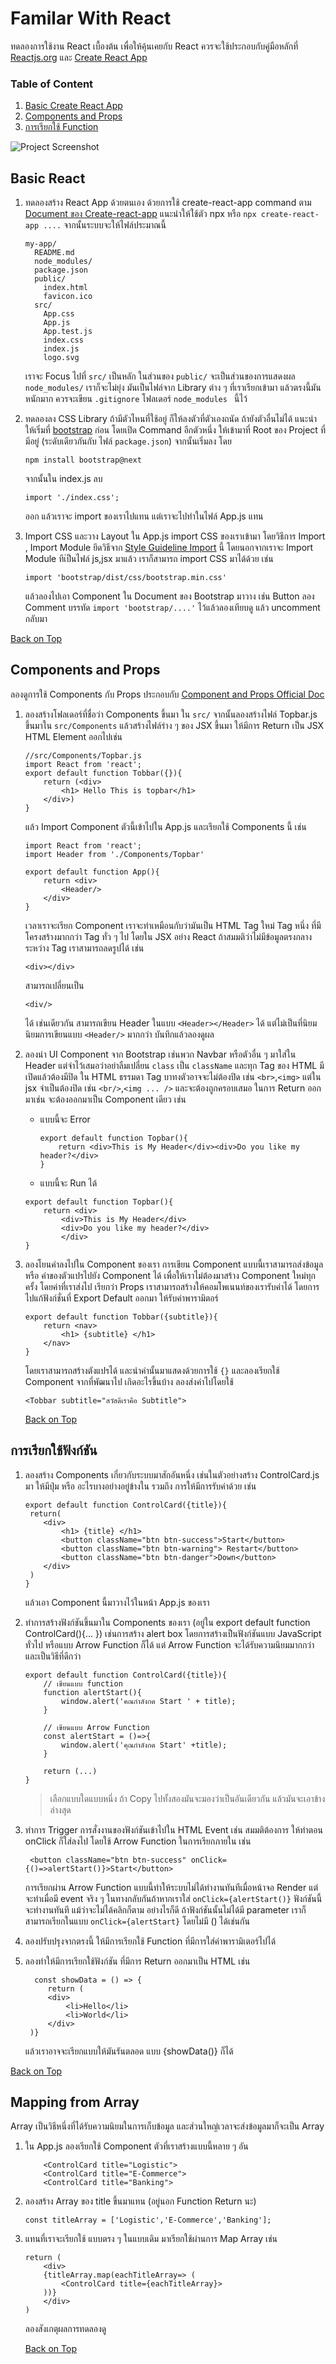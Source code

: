 # Familar With React

ทดลองการใช้งาน React เบื้องต้น เพื่อให้คุ้นเคยกับ React ควรจะใช้ประกอบกับคู่มือหลักที่ [Reactjs.org](https://reactjs.org/docs/introducing-jsx.html) และ [Create React App](https://create-react-app.dev/docs/getting-started)

### Table of Content

1. [Basic Create React App](#basic-react)
2. [Components and Props](#components-and-props)
3. [การเรียกใช้ Function](#การเรียกใช้ฟังก์ชั่น)

![Project Screenshot](screenshot.png)

## Basic React

1. ทดลองสร้าง React App ด้วยตนเอง ด้วยการใช้ create-react-app command ตาม [Document ของ Create-react-app](https://create-react-app.dev/docs/getting-started) แนะนำให้ใช้ตัว npx หรือ `npx create-react-app ....` จากนั้นระบบจะให้ไฟล์ประมาณนี้

   ```
   my-app/
     README.md
     node_modules/
     package.json
     public/
       index.html
       favicon.ico
     src/
       App.css
       App.js
       App.test.js
       index.css
       index.js
       logo.svg
   ```

   เราจะ Focus ไปที่ `src/` เป็นหลัก ในส่วนของ `public/` จะเป็นส่วนของการแสดงผล `node_modules/` เราก็จะไม่ยุ่ง มันเป็นไฟล์จาก Library ต่าง ๆ ที่เราเรียกเข้ามา แล้วตรงนี้มันหนักมาก ควรจะเขียน `.gitignore` โฟลเดอร์ `node_modules ` นี้ไว้

2. ทดลองลง CSS Library ถ้ามีตัวไหนที่ใช้อยู่ ก็ให้ลงตัวที่ตัวเองถนัด ถ้ายังตัวอื่นไม่ได้ แนะนำให้เริ่มที่ [bootstrap](https://getbootstrap.com) ก่อน โดยเปิด Command อีกตัวหนึ่ง ให้เข้ามาที่ Root ของ Project ที่มีอยู่ (ระดับเดียวกันกับ ไฟล์ `package.json`) จากนั้นเริ่มลง โดย

   ```
   npm install bootstrap@next
   ```

   จากนั้นใน index.js ลบ

   ```
   import './index.css';
   ```

   ออก แล้วเราจะ import ของเราไปแทน แต่เราจะไปทำในไฟล์ App.js แทน

3. Import CSS และวาง Layout ใน App.js import CSS ของเราเข้ามา โดยวิธีการ Import , Import Module ยึดวิธีจาก [Style Guideline Import](https://github.com/lvarayut/javascript-style-guide#modules) นี้ โดยนอกจากเราจะ Import Module ทีเ่ป็นไฟล์ js,jsx มาแล้ว เราก็สามารถ import CSS มาได้ด้วย เช่น

   ```
   import 'bootstrap/dist/css/bootstrap.min.css'
   ```

   แล้วลองไปเอา Component ใน Document ของ Bootstrap มาวาง เช่น Button ลอง Comment บรรทัด `import 'bootstrap/....'` ไว้แล้วลองเทียบดู แล้ว uncomment กลับมา

[Back on Top](#Table-of-Content)

## Components and Props

ลองดูการใช้ Components กับ Props ประกอบกับ [Component and Props Official Doc](https://reactjs.org/docs/components-and-props.html)

1. ลองสร้างโฟลเดอร์ที่ชื่อว่า Components ขึ้นมา ใน `src/` จากนั้นลองสร้างไฟล์ Topbar.js ขึ้นมาใน `src/Components` แล้วสร้างไฟล์ร่าง ๆ ของ JSX ขึ้นมา ให้มีการ Return เป็น JSX HTML Element ออกไปเช่น

   ```
   //src/Components/Topbar.js
   import React from 'react';
   export default function Tobbar({}){
       return (<div>
           <h1> Hello This is topbar</h1>
       </div>)
   }
   ```

   แล้ว Import Component ตัวนี้เข้าไปใน App.js และเรียกใช้ Components นี้ เช่น

   ```
   import React from 'react';
   import Header from './Components/Topbar'

   export default function App(){
       return <div>
           <Header/>
       </div>
   }
   ```

   เวลาเราจะเรียก Component เราจะทำเหมือนกับว่ามันเป็น HTML Tag ใหม่ Tag หนึ่ง ที่มีโครงสร้างมากกว่า Tag ทั่ว ๆ ไป โดยใน JSX อย่าง React ถ้าสมมติว่าไม่มีข้อมูลตรงกลางระหว่าง Tag เราสามารถลดรูปได้ เช่น

   ```
   <div></div>
   ```

   สามารถเปลี่ยนเป็น

   ```
   <div/>
   ```

   ได้ เช่นเดียวกัน สามารถเขียน Header ในแบบ `<Header></Header>` ได้ แต่ไม่เป็นที่นิยม นิยมการเขียนแบบ `<Header/>` มากกว่า บันทึกแล้วลองดูผล

2. ลองนำ UI Component จาก Bootstrap เช่นพวก Navbar หรือตัวอื่น ๆ มาใส่ใน Header แต่จำไว้เสมอว่าอย่าลืมเปลี่ยน `class` เป็น `className` และทุก Tag ของ HTML มีเปิดแล้วต้องมีปิด ใน HTML ธรรมดา Tag บาทงตัวอาจจะไม่ต้องปิด เช่น `<br>`,`<img>` แต่ใน jsx จำเป็นต้องปิด เช่น `<br/>`,`<img ... />` และจะต้องถูกครอบเสมอ ในการ Return ออกมาเช่น จะต้องออกมาเป็น Component เดียว เช่น

   - แบบนี้จะ Error
     ```
     export default function Topbar(){
         return <div>This is My Header</div><div>Do you like my header?</div>
     }
     ```
   - แบบนี้จะ Run ได้

   ```
   export default function Topbar(){
       return <div>
           <div>This is My Header</div>
           <div>Do you like my header?</div>
           </div>
   }
   ```

3. ลองโยนค่าลงไปใน Component ของเรา การเขียน Component แบบนี้เราสามารถส่งข้อมูล หรือ ค่าของตัวแปรไปยัง Component ได้ เพื่อให้เราไม่ต้องมาสร้าง Component ใหม่ทุกครั้ง โดยค่าที่เราส่งไป เรียกว่า Props เราสามารถสร้างให้คอมโพเนนท์ของเรารับค่าได้ โดยการไปแก้ฟังก์ชั่นที่ Export Default ออกมา ให้รับค่าพารามิตอร์

   ```
   export default function Tobbar({subtitle}){
       return <nav>
           <h1> {subtitle} </h1>
       </nav>
   }
   ```

   โดยเราสามารถสร้างตังแปรได้ และนำค่านั้นมาแสดงด้วยการใช้ `{}` และลองเรียกใช้ Component จากที่พัฒนาไป เกิดอะไรขึ้นบ้าง ลองส่งค่าไปโดยใช้

   ```
   <Tobbar subtitle="สวัสดีเราคือ Subtitle">
   ```

   [Back on Top](#Table-of-Content)

## การเรียกใช้ฟังก์ชัน

1. ลองสร้าง Components เกี่ยวกับระบบมาสักอันหนึ่ง เช่นในตัวอย่างสร้าง ControlCard.js มา ให้มีปุ่ม หรือ อะไรบางอย่างอยู่ข้างใน รวมถึง การให้มีการรับค่าด้วย เช่น

   ```
   export default function ControlCard({title}){
    return(
       <div>
           <h1> {title} </h1>
           <button className="btn btn-success">Start</button>
           <button className="btn btn-warning"> Restart</button>
           <button className="btn btn-danger">Down</button>
       </div>
    )
   }
   ```

   แล้วเอา Component นี้มาวางไว้ในหน้า App.js ของเรา

2. ทำการสร้างฟังก์ชันขึ้นมาใน Components ของเรา (อยู่ใน export default function ControlCard(){... }) เช่นการสร้าง alert box โดยการสร้างเป็นฟังก์ชันแบบ JavaScript ทั่วไป หรือแบบ Arrow Function ก็ได้ แต่ Arrow Function จะได้รับความนิยมมากกว่า และเป็นวิธีที่ดีกว่า

   ```
   export default function ControlCard({title}){
       // เขียนแบบ function
       function alertStart(){
           window.alert('คณกำลังกด Start ' + title);
       }

       // เขียนแบบ Arrow Function
       const alertStart = ()=>{
           window.alert('คุณกำลังกด Start' +title);
       }

       return (...)
   }
   ```

   > เลือกแบบใดแบบหนึ่ง ถ้า Copy ไปทั้งสองมันจะมองว่าเป็นอันเดียวกัน แล้วมันจะเอาข้างล่างสุด

3. ทำการ Trigger การสั่งงานของฟังก์ชันเข้าไปใน HTML Event เช่น สมมติต้องการ ให้ทำตอน onClick ก็ใส่ลงไป โดยใช้ Arrow Function ในการเรียกภายใน เช่น

   ```
    <button className="btn btn-success" onClick={()=>alertStart()}>Start</button>
   ```

   การเรียกผ่าน Arrow Function แบบนี้ทำให้ระบบไม่ได้ทำงานทันทีเมื่อหน้าจอ Render แต่จะทำเมื่อมี event จริง ๆ ในทางกลับกันถ้าหากเราใส่ `onClick={alertStart()}` ฟังก์ชันนี้จะทำงานทันที แม้ว่าจะไม่ได้คลิกก็ตาม อย่างไรก็ดี ถ้าฟังก์ชันนั้นไม่ได้มี parameter เราก็สามารถเรียกในแบบ `onClick={alertStart}` โดยไม่มี () ได้เช่นกัน

4. ลองปรับปรุงจากตรงนี้ ให้มีการเรียกใช้ Function ที่มีการใส่ค่าพารามิเตอร์ไปได้
5. ลองทำให้มีการเรียกใช้ฟังก์ชัน ที่มีการ Return ออกมาเป็น HTML เช่น

   ```
     const showData = () => {
        return (
        <div>
            <li>Hello</li>
            <li>World</li>
        </div>
    )}
   ```

   แล้วเราอาจจะเรียกแบบให้มันรันตลอด แบบ {showData()} ก็ได้

[Back on Top](#Table-of-Content)

## Mapping from Array

Array เป็นวิธีหนึ่งที่ได้รับความนิยมในการเก็บข้อมูล และส่วนใหญ่เวลาจะส่งข้อมูลมาก็จะเป็น Array

1. ใน App.js ลองเรียกใช้ Component ตัวที่เราสร้างแบบนี้หลาย ๆ อัน
   ```
       <ControlCard title="Logistic">
       <ControlCard title="E-Commerce">
       <ControlCard title="Banking">
   ```
2. ลองสร้าง Array ของ title ขึ้นมาแทน (อยู่นอก Function Return นะ)
   ```
   const titleArray = ['Logistic','E-Commerce','Banking'];
   ```
3. แทนที่เราจะเรียกใช้ แบบตรง ๆ ในแบบเดิม มาเรียกใช้ผ่านการ Map Array เช่น

   ```
   return (
       <div>
       {titleArray.map(eachTitleArray=> (
           <ControlCard title={eachTitleArray}>
       ))}
       </div>
   )
   ```

   ลองสังเกตุผลการทดลองดู

   [Back on Top](#Table-of-Content)
